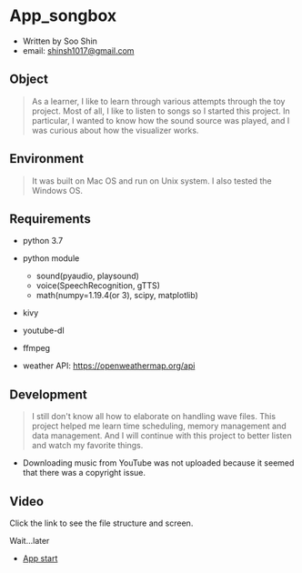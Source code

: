 # App_songbox

- Written by Soo Shin
- email: shinsh1017@gmail.com

## Object

> As a learner, I like to learn through various attempts through the toy project.
> Most of all, I like to listen to songs so I started this project.
> In particular, I wanted to know how the sound source was played, and I was curious about how the visualizer works.

## Environment

> It was built on Mac OS and run on Unix system.
> I also tested the Windows OS.

## Requirements

- python 3.7
- python module
  - sound(pyaudio, playsound)
  - voice(SpeechRecognition, gTTS)
  - math(numpy=1.19.4(or 3), scipy, matplotlib)
  
- kivy

- youtube-dl
- ffmpeg
- weather API: https://openweathermap.org/api


## Development

> I still don't know all how to elaborate on handling wave files.
> This project helped me learn time scheduling, memory management and data management.
> And I will continue with this project to better listen and watch my favorite things.

- Downloading music from YouTube was not uploaded because it seemed that there was a copyright issue.


## Video
Click the link to see the file structure and screen.

Wait...later
* [App start]()
